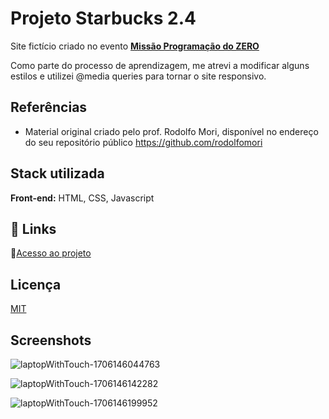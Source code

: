 

 # Projeto Starbucks 2.4

 Site fictício criado no evento [**Missão Programação do ZERO**](https://rodolfomori.com.br/missao-programador-do-zero-cv2/)

 Como parte do processo de  aprendizagem, me atrevi a modificar alguns estilos e utilizei @media queries para tornar o site responsivo.

 ## Referências
 
 - Material original criado pelo prof. Rodolfo Mori, disponível no endereço do seu repositório público https://github.com/rodolfomori
  
 ## Stack utilizada

 **Front-end:** HTML, CSS, Javascript 

 ## 🔗 Links
 :open_file_folder:[Acesso ao projeto](https://dalilassr.github.io/Starbucks-2.4/)


 ## Licença

 [MIT](https://choosealicense.com/licenses/mit/)

 ## Screenshots

 ![laptopWithTouch-1706146044763](https://github.com/DalilaSSR/Starbucks-2.4/assets/141681671/5411f474-a596-4540-985f-fb2a50f0165b)

 ![laptopWithTouch-1706146142282](https://github.com/DalilaSSR/Starbucks-2.4/assets/141681671/5ff7d9f7-66aa-4338-a9bc-842fb061f077)

 ![laptopWithTouch-1706146199952](https://github.com/DalilaSSR/Starbucks-2.4/assets/141681671/dac89d3c-5da5-47fc-8a6b-9e127cf36ef3)

